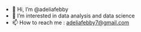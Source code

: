 - 👋 Hi, I’m @adeliafebby
- 👀 I’m interested in data analysis and data science
- 📫 How to reach me : adeliafebby7@gmail.com

<!---
adeliafebby/adeliafebby is a ✨ special ✨ repository because its `README.md` (this file) appears on your GitHub profile.
You can click the Preview link to take a look at your changes.
--->
